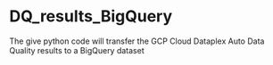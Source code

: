 # DQ_results_BigQuery
The give python code will transfer the GCP Cloud Dataplex Auto Data Quality results to a BigQuery dataset
